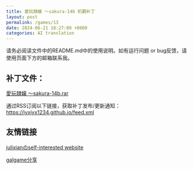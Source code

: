 ```yaml
---
title: 愛玩隷嬢 ～sakura-14b 机翻补丁
layout: post
permalink: /games/13
date: 2024-06-21 18:27:09 +0800
categories: AI translation
---
```



请务必阅读文件中的README.md中的使用说明。如有运行问题 or bug反馈，请使用页面下方的邮箱联系我。

## 补丁文件：

[愛玩隷嬢 ～sakura-14b.rar](../resources/%E6%84%9B%E7%8E%A9%E9%9A%B7%E5%AC%A2%20%EF%BD%9Esakura-14b.rar)

 

通过RSS订阅以下链接，获取补丁发布/更新通知：https://jyxjyx1234.github.io/feed.xml

## 友情链接

[julixianのself-interested website](https://julixian-siw.worldsystem.top/) 

[galgame分享](https://t.me/galgpt)